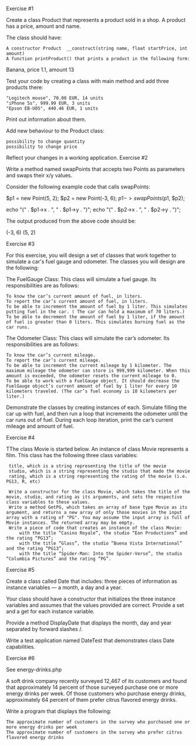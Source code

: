 Exercise #1

Create a class Product that represents a product sold in a shop. A product has a price, amount and name.

The class should have:

    A constructor Product  __construct(string name, float startPrice, int amount)
    A function printProduct() that prints a product in the following form:

Banana, price 1.1, amount 13

Test your code by creating a class with main method and add three products there:

    "Logitech mouse", 70.00 EUR, 14 units
    "iPhone 5s", 999.99 EUR, 3 units
    "Epson EB-U05", 440.46 EUR, 1 units

Print out information about them.

Add new behaviour to the Product class:

    possibility to change quantity
    possibility to change price

Reflect your changes in a working application.
Exercise #2

Write a method named swapPoints that accepts two Points as parameters and swaps their x/y values.

Consider the following example code that calls swapPoints:

$p1 = new Point(5, 2);
$p2 = new Point(-3, 6);
$p1->swapPoints($p1, $p2);

echo "(" . $p1->x . ", " . $p1->y . ")";
echo "(" . $p2->x . ", " . $p2->y . ")";

The output produced from the above code should be:

(-3, 6)
(5, 2)

Exercise #3

For this exercise, you will design a set of classes that work together to simulate a car's fuel gauge and odometer. The classes you will design are the following:

The FuelGauge Class: This class will simulate a fuel gauge. Its responsibilities are as follows:

    To know the car’s current amount of fuel, in liters.
    To report the car’s current amount of fuel, in liters.
    To be able to increment the amount of fuel by 1 liter. This simulates putting fuel in the car. ( The car can hold a maximum of 70 liters.)
    To be able to decrement the amount of fuel by 1 liter, if the amount of fuel is greater than 0 liters. This simulates burning fuel as the car runs.

The Odometer Class: This class will simulate the car’s odometer. Its responsibilities are as follows:

    To know the car’s current mileage.
    To report the car’s current mileage.
    To be able to increment the current mileage by 1 kilometer. The maximum mileage the odometer can store is 999,999 kilometer. When this amount is exceeded, the odometer resets the current mileage to 0.
    To be able to work with a FuelGauge object. It should decrease the FuelGauge object’s current amount of fuel by 1 liter for every 10 kilometers traveled. (The car’s fuel economy is 10 kilometers per liter.)

Demonstrate the classes by creating instances of each. Simulate filling the car up with fuel, and then run a loop that increments the odometer until the car runs out of fuel. During each loop iteration, print the car’s current mileage and amount of fuel.

Exercise #4

TThe class Movie is started below. An instance of class Movie represents a film. This class has the following three class variables:
 
     title, which is a string representing the title of the movie
     studio, which is a string representing the studio that made the movie
     rating, which is a string representing the rating of the movie (i.e. PG13, R, etc)
 
     Write a constructor for the class Movie, which takes the title of the movie, studio, and rating as its arguments, and sets the respective class variables to these values.
     Write a method GetPG, which takes an array of base type Movie as its argument, and returns a new array of only those movies in the input array with a rating of "PG". You may assume the input array is full of Movie instances. The returned array may be empty.
     Write a piece of code that creates an instance of the class Movie:
         with the title “Casino Royale”, the studio “Eon Productions” and the rating “PG13”;
         with the title “Glass”, the studio “Buena Vista International” and the rating “PG13”;
         with the title “Spider-Man: Into the Spider-Verse”, the studio “Columbia Pictures” and the rating “PG”.


Exercise #5

Create a class called Date that includes: three pieces of information as instance variables — a month, a day and a year.

Your class should have a constructor that initializes the three instance variables and assumes that the values provided are correct. Provide a set and a get for each instance variable.

Provide a method DisplayDate that displays the month, day and year separated by forward slashes /.

Write a test application named DateTest that demonstrates class Date capabilities.

Exercise #6

See energy-drinks.php

A soft drink company recently surveyed 12,467 of its customers and found that approximately 14 percent of those surveyed purchase one or more energy drinks per week. Of those customers who purchase energy drinks, approximately 64 percent of them prefer citrus flavored energy drinks.

Write a program that displays the following:

    The approximate number of customers in the survey who purchased one or more energy drinks per week
    The approximate number of customers in the survey who prefer citrus flavored energy drinks

